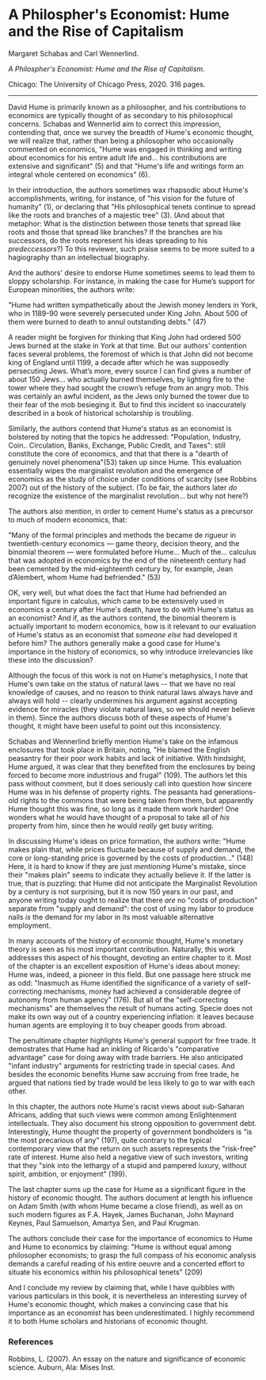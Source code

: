 A Philospher's Economist: Hume and the Rise of Capitalism
==========================================================

Margaret Schabas and Carl Wennerlind.

*A Philospher's Economist: Hume and the Rise of Capitalism*.

Chicago: The University of Chicago Press, 2020. 316 pages.

---

David Hume is primarily known as a philosopher, and his contributions to
economics are typically thought of as secondary to his philosophical concerns.
Schabas and Wennerlid aim to correct this impression, contending that, once we
survey the breadth of Hume's economic thought, we will realize that, rather
than being a philosopher who occasionally commented on economics, "Hume was
engaged in thinking and writing about economics for his entire adult life
and... his contributions are extensive and significant" (5) and that "Hume's
life and writings form an integral whole centered on economics" (6).

In their introduction, the authors sometimes wax rhapsodic about Hume's
accomplishments, writing, for instance, of "his vision for the future of
humanity" (1), or declaring that "His philosophical tenets continue to spread
like the roots and branches of a majestic tree" (3). (And about that
metaphor: What is the distinction between those tenets that spread like roots
and those that spread like branches? If the branches are his successors, do the
roots represent his ideas spreading to his *predeccessors*?) To this reviewer,
such praise seems to be more suited to a hagiography than an intellectual
biography.

And the authors' desire to endorse Hume sometimes seems to lead them to sloppy
scholarship. For instance, in making the case for Hume’s support for European
minorities, the authors write:

"Hume had written sympathetically about the Jewish money lenders in York, who
in 1189-90 were severely persecuted under King John. About 500 of them were
burned to death to annul outstanding debts." (47)

A reader might be forgiven for thinking that King John had ordered 500 Jews
burned at the stake in York at that time. But our authors’ contention faces
several problems, the foremost of which is that John did not become king of
England until 1199, a decade after which he was supposedly persecuting Jews.
What’s more, every source I can find gives a number of about 150 Jews... who
actually burned themselves, by lighting fire to the tower where they had sought
the crown’s refuge from an angry mob. This was certainly an awful incident, as
the Jews only burned the tower due to their fear of the mob
besieging it. But to find this incident so inaccurately described in a book of
historical scholarship is troubling.

Similarly, the authors contend that Hume's status as an economist is bolstered
by noting that the topics he addressed: "Population, Industry, Coin..
Circulation, Banks, Exchange, Public Credit, and Taxes": still constitute the
core of economics, and that that there is a "dearth of genuinely novel
phenomena"(53) taken up since Hume. This evaluation essentially wipes the
marginalist revolution and the emergence of economics as the study of choice
under conditions of scarcity (see Robbins 2007) out of the history of the
subject. (To be fair, the authors later *do* recognize the existence of the
marginalist revolution... but why not here?)

The authors also mention, in order to cement Hume's status as a precursor to
much of modern economics, that:

"Many of the formal principles and methods the became de rigueur in
twentieth-century economics — game theory, decision theory, and the binomial
theorem — were formulated before Hume... Much of the...
calculus that was adopted in economics by the end of the nineteenth century had
been cemented by the mid-eighteenth century by, for example, Jean d’Alembert,
whom Hume had befriended." (53)

OK, very well, but what does the fact that Hume had befriended an
important figure in calculus, which came to be extensively used in economics a
century after Hume's death, have to do with Hume's status as an economist? And
if, as the authors contend, the binomial theorem is actually important
to modern economics, how is it relevant to our evaluation of Hume's status as an
economist that *someone else* had developed it before him?
The authors generally make a good case for Hume's importance in the history of
economics, so why introduce irrelevancies like these into
the discussion?

Although the focus of this work is not on Hume's metaphysics, I note that
Hume's own take on the status of natural laws -- that we have no real knowledge
of causes, and no reason to think natural laws always have and always will
hold -- clearly undermines his argument against accepting evidence for miracles
(they violate natural laws, so we should never believe in them).
Since the authors discuss both of these aspects of Hume's thought, it
might have been useful to point out this inconsistency.

Schabas and Wennerlind briefly mention Hume's take on the infamous enclosures
that took place in Britain,
noting, "He blamed the English peasantry for their poor work habits and lack of
initiative. With hindsight, Hume argued, it was clear that they benefited from
the enclosures by being forced to become more industrious and frugal" (109).
The authors let this pass without comment, but it does seriously call into
question how sincere Hume was in his defense of property rights. The peasants
had generations-old rights to the commons that were being taken from them, but
apparently Hume thought this was fine, so long as it made them work harder! One
wonders what he would have thought of a proposal to take all of *his* property
from him, since then he would *really* get busy writing.

In discussing Hume's ideas on price formation, the authors write:
"Hume makes plain that, while prices fluctuate because of supply and demand,
the core or long-standing price is governed by the costs of production..."
(148) Here, it is hard to know if they are just *mentioning* Hume's
mistake, since their "makes plain" seems to indicate they actually believe it.
If the latter is true, that is puzzling: that Hume did not anticipate the
Marginalist Revolution by a century is not surprising, but it is now 150 years
in our past, and anyone writing today ought to realize that there *are* no
"costs of production" separate from "supply and demand": the cost of using my
labor to produce nails *is* the demand for my labor in its most valuable
alternative employment.

In many accounts of the history of economic thought, Hume's monetary theory
is seen as his most important contribution. Naturally, this work addresses this
aspect of his thought, devoting an entire chapter to it. Most of the chapter is
an excellent exposition of Hume's ideas about money: Hume was, indeed, a
pioneer in this field. But one passage here struck me as odd:
"Inasmuch as Hume identified the significance of a variety of self-correcting
mechanisms, money had achieved a considerable degree of autonomy from human
agency" (176). But all of the "self-correcting
mechanisms" are themselves the result of humans acting. Specie does not make
its own way out of a country experiencing inflation: it leaves because human
agents are employing it to buy cheaper goods from abroad.

The penultimate chapter highlights Hume's general support for free trade. It
demostrates that Hume had an inkling of Ricardo's "comparative advantage" case
for doing away with trade barriers. He also anticipated "infant industry" arguments for
restricting trade in special cases. And besides the economic benefits Hume saw
accruing from free trade, he argued that nations tied by trade would be
less likely to go to war with each other.

In this chapter, the authors note Hume's racist views about sub-Saharan
Africans, adding that such views were common among Enlightenment intellectuals.
They also document his strong opposition to government debt. Interestingly,
Hume thought the property of government bondholders is "is the most precarious
of any" (197), quite contrary to the typical contemporary view that the return
on such assets represents the "risk-free" rate of interest. Hume also held a
negative view of such investors, writing that they "sink into the lethargy of a
stupid and pampered luxury, without spirit, ambition, or enjoyment" (199).

The last chapter sums up the case for Hume as a significant figure in the
history of economic thought. The authors document at length his influence on
Adam Smith (with whom Hume became a close friend), as well as on such modern
figures as F.A. Hayek, James Buchanan, John Maynard Keynes, Paul Samuelson,
Amartya Sen, and Paul Krugman.

The authors conclude their case for the importance of economics to Hume and Hume to
economics by claiming:
"Hume is without equal among philosopher economists; to grasp the full compass
of his economic analysis demands a careful reading of his entire oeuvre and a
concerted effort to situate his economics within his philosophical tenets"
(209)

And I conclude my review by claiming that, while I have quibbles with various
particulars in this book, it is nevertheless an interesting survey of Hume's
economic thought, which makes a convincing case that his importance as an
economist has been underestimated. I highly recommend it to both Hume scholars
and historians of economic thought.



### References

Robbins, L. (2007).
An essay on the nature and significance of economic science.
Auburn, Ala: Mises Inst.
